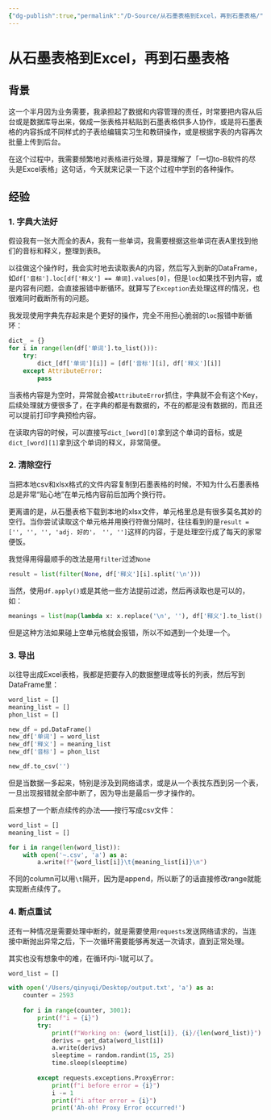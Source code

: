 ```yaml
---
{"dg-publish":true,"permalink":"/D-Source/从石墨表格到Excel，再到石墨表格/","created":"2022-10-12T18:02:53.000+08:00","updated":"2022-10-12T18:02:53.000+08:00"}
---
```


# 从石墨表格到Excel，再到石墨表格

## 背景
这一个半月因为业务需要，我承担起了数据和内容管理的责任，时常要把内容从后台或是数据库导出来，做成一张表格并粘贴到石墨表格供多人协作，或是将石墨表格的内容拆成不同样式的子表给编辑实习生和教研操作，或是根据字表的内容再次批量上传到后台。

在这个过程中，我需要频繁地对表格进行处理，算是理解了「一切to-B软件的尽头是Excel表格」这句话，今天就来记录一下这个过程中学到的各种操作。


## 经验
### 1. 字典大法好
假设我有一张大而全的表A，我有一些单词，我需要根据这些单词在表A里找到他们的音标和释义，整理到表B。

以往做这个操作时，我会实时地去读取表A的内容，然后写入到新的DataFrame，如`df['音标'].loc[df['释义'] == 单词].values[0]`，但是`loc`如果找不到内容，或是内容有问题，会直接报错中断循环。就算写了`Exception`去处理这样的情况，也很难同时截断所有的问题。

我发现使用字典先存起来是个更好的操作，完全不用担心脆弱的`loc`报错中断循环：
```Python
dict_ = {}  
for i in range(len(df['单词'].to_list())):  
    try:  
        dict_[df['单词'][i]] = [df['音标'][i], df['释义'][i]]
    except AttributeError:  
        pass
```

当表格内容是为空时，异常就会被`AttributeError`抓住，字典就不会有这个Key，后续处理就方便很多了，在字典的都是有数据的，不在的都是没有数据的，而且还可以提前打印字典预检内容。

在读取内容的时候，可以直接写`dict_[word][0]`拿到这个单词的音标，或是`dict_[word][1]`拿到这个单词的释义，非常简便。


### 2. 清除空行
当把本地csv和xlsx格式的文件内容复制到石墨表格的时候，不知为什么石墨表格总是非常“贴心地”在单元格内容前后加两个换行符。

更离谱的是，从石墨表格下载到本地的xlsx文件，单元格里总是有很多莫名其妙的空行。当你尝试读取这个单元格并用换行符做分隔时，往往看到的是`result = ['', '', '', 'adj. 好的'， '', '']`这样的内容，于是处理空行成了每天的家常便饭。

我觉得用得最顺手的改法是用`filter`过滤`None`
```Python
result = list(filter(None, df['释义'][i].split('\n')))
```

当然，使用`df.apply()`或是其他一些方法提前过滤，然后再读取也是可以的，如：
```Python
meanings = list(map(lambda x: x.replace('\n', ''), df['释义'].to_list()))
```
但是这种方法如果碰上空单元格就会报错，所以不如遇到一个处理一个。


### 3. 导出
以往导出成Excel表格，我都是把要存入的数据整理成等长的列表，然后写到DataFrame里：
```Python
word_list = []
meaning_list = []
phon_list = []

new_df = pd.DataFrame()
new_df['单词'] = word_list
new_df['释义'] = meaning_list
new_df['音标'] = phon_list 

new_df.to_csv('')
```
但是当数据一多起来，特别是涉及到网络请求，或是从一个表找东西到另一个表，一旦出现报错就全部中断了，因为导出是最后一步才操作的。

后来想了一个断点续传的办法——按行写成csv文件：
```Python
word_list = []
meaning_list = []

for i in range(len(word_list)):
	with open('~.csv', 'a') as a:
		a.write(f"{word_list[i]}\t{meaning_list[i]}\n")
```
不同的column可以用`\t`隔开，因为是append，所以断了的话直接修改range就能实现断点续传了。


### 4. 断点重试
还有一种情况是需要处理中断的，就是需要使用`requests`发送网络请求的，当连接中断抛出异常之后，下一次循环需要能够再发送一次请求，直到正常处理。

其实也没有想象中的难，在循环内i-1就可以了。
```Python
word_list = []

with open('/Users/qinyuqi/Desktop/output.txt', 'a') as a:  
    counter = 2593  
  
    for i in range(counter, 3001):  
        print(f"i = {i}")  
        try:  
            print(f"Working on: {word_list[i]}, {i}/{len(word_list)}")  
            derivs = get_data(word_list[i])  
            a.write(derivs)  
            sleeptime = random.randint(15, 25)  
            time.sleep(sleeptime)  
  
        except requests.exceptions.ProxyError:  
            print(f"i before error = {i}")  
            i -= 1  
            print(f"i after error = {i}")  
            print('Ah-oh! Proxy Error occurred!')
```